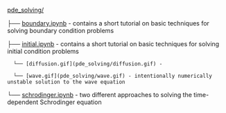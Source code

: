 [pde_solving/](pde_solving)

├── [boundary.ipynb](pde_solving/boundary.ipynb) - contains a short tutorial on basic techniques for solving boundary condition problems

├── [initial.ipynb](pde_solving/initial.ipynb) - contains a short tutorial on basic techniques for solving initial condition problems

      └── [diffusion.gif](pde_solving/diffusion.gif) - 

      └── [wave.gif](pde_solving/wave.gif) - intentionally numerically unstable solution to the wave equation
      
└── [schrodinger.ipynb](pde_solving/schrodinger.ipynb) - two different approaches to solving the time-dependent Schrodinger equation
